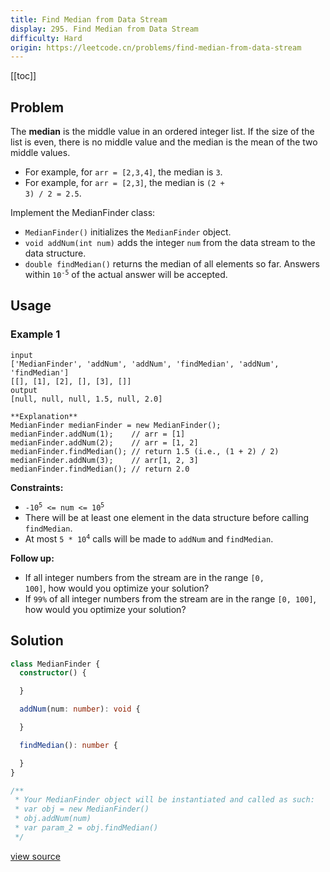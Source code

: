 ```yaml
---
title: Find Median from Data Stream
display: 295. Find Median from Data Stream
difficulty: Hard
origin: https://leetcode.cn/problems/find-median-from-data-stream
---
```


[[toc]]

## Problem

The **median** is the middle value in an ordered integer list. If the size of the list is even, there is no middle value and the median is the mean of the two middle values.

- For example, for <code>arr = [2,3,4]</code>, the median is <code>3</code>.
- For example, for <code>arr = [2,3]</code>, the median is <code>(2 + 3) / 2 = 2.5</code>.

Implement the MedianFinder class:

- <code>MedianFinder()</code> initializes the <code>MedianFinder</code> object.
- <code>void addNum(int num)</code> adds the integer <code>num</code> from the data stream to the data structure.
- <code>double findMedian()</code> returns the median of all elements so far. Answers within <code>10<sup>-5</sup></code> of the actual answer will be accepted.

## Usage

### Example 1

```
input
['MedianFinder', 'addNum', 'addNum', 'findMedian', 'addNum', 'findMedian']
[[], [1], [2], [], [3], []]
output
[null, null, null, 1.5, null, 2.0]

**Explanation**
MedianFinder medianFinder = new MedianFinder();
medianFinder.addNum(1);    // arr = [1]
medianFinder.addNum(2);    // arr = [1, 2]
medianFinder.findMedian(); // return 1.5 (i.e., (1 + 2) / 2)
medianFinder.addNum(3);    // arr[1, 2, 3]
medianFinder.findMedian(); // return 2.0
```


**Constraints:**

- <code>-10<sup>5</sup> &lt;= num &lt;= 10<sup>5</sup></code>
- There will be at least one element in the data structure before calling <code>findMedian</code>.
- At most <code>5 * 10<sup>4</sup></code> calls will be made to <code>addNum</code> and <code>findMedian</code>.


**Follow up:**

- If all integer numbers from the stream are in the range <code>[0, 100]</code>, how would you optimize your solution?
- If <code>99%</code> of all integer numbers from the stream are in the range <code>[0, 100]</code>, how would you optimize your solution?


## Solution

```ts
class MedianFinder {
  constructor() {

  }

  addNum(num: number): void {

  }

  findMedian(): number {

  }
}

/**
 * Your MedianFinder object will be instantiated and called as such:
 * var obj = new MedianFinder()
 * obj.addNum(num)
 * var param_2 = obj.findMedian()
 */
```

[view source](https://leetcode.cn/problems/find-median-from-data-stream)
